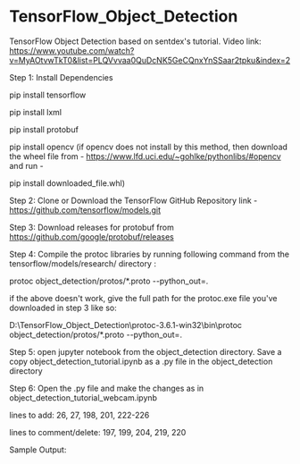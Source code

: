 # TensorFlow_Object_Detection

TensorFlow Object Detection based on sentdex's tutorial.
Video link: https://www.youtube.com/watch?v=MyAOtvwTkT0&list=PLQVvvaa0QuDcNK5GeCQnxYnSSaar2tpku&index=2

Step 1: Install Dependencies

pip install tensorflow

pip install lxml

pip install protobuf

pip install opencv
(if opencv does not install by this method, then download the wheel file from - https://www.lfd.uci.edu/~gohlke/pythonlibs/#opencv
and run - 

pip install downloaded_file.whl)




Step 2: Clone or Download the TensorFlow GitHub Repository
link - https://github.com/tensorflow/models.git

Step 3: Download releases for protobuf from 
https://github.com/google/protobuf/releases

Step 4: Compile the protoc libraries by running following command from the tensorflow/models/research/ directory :

protoc object_detection/protos/*.proto --python_out=.

if the above doesn't work, give the full path for the protoc.exe file you've downloaded in step 3 like so:

D:\TensorFlow_Object_Detection\protoc-3.6.1-win32\bin\protoc object_detection/protos/*.proto --python_out=.

Step 5: open jupyter notebook from the object_detection directory.
 Save a copy object_detection_tutorial.ipynb as a .py file in the  object_detection directory


Step 6: Open the .py file and make the changes as in object_detection_tutorial_webcam.ipynb

lines to add: 26, 27, 198, 201, 222-226

lines to comment/delete: 197, 199, 204, 219, 220


Sample Output: 






